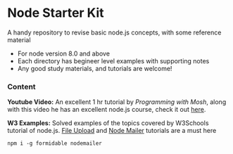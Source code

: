 # Node Starter Kit

A handy repository to revise basic node.js concepts, with some reference material

  - For node version 8.0 and above
  - Each directory has begineer level examples with supporting notes
  - Any good study materials, and tutorials are welcome!

### Content

**Youtube Video:** An excellent 1 hr tutorial by *Programming with Mosh*, along with this video he has an excellent node.js course, check it out [here](https://www.youtube.com/watch?v=TlB_eWDSMt4).

**W3 Examples:** Solved examples of the topics covered by W3Schools tutorial of node.js. [File Upload](https://www.w3schools.com/nodejs/nodejs_uploadfiles.asp) and [Node Mailer](https://www.w3schools.com/nodejs/nodejs_email.asp) tutorials are a must here

```
npm i -g formidable nodemailer
```
